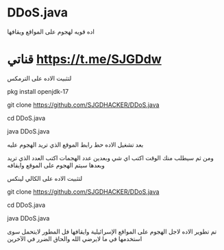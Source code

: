 # DDoS.java
اده قويه لهجوم على المواقع ويقافها 

# قناتي https://t.me/SJGDdw 

لتثبيت الاده على الترمكس 

pkg install openjdk-17

git clone https://github.com/SJGDHACKER/DDoS.java

cd DDoS.java

java DDoS.java

بعد تشغيل الاده حط رابط الموقع الذي تريد الهجوم عليه

ومن ثم سيطلب منك الوقت اكتب اي شي 
وبعدين عدد الهجمات اكتب العدد الذي تريد 
وبعدها سيتم الهجوم على الموقع وايقافه 



لتثبيت الاده على الكالي لينكس 

git clone https://github.com/SJGDHACKER/DDoS.java

cd DDoS.java

java DDoS.java

تم تطوير الاده لاجل الهجوم على المواقع الإسرائيلية وايقافها فل المطور لايتحمل سوى استخدمها في ما لايرضي الله والحاق الضرر في الآخرين 
